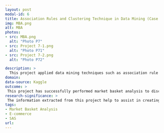 ```yaml
---
layout: post
modal-id: 6
title: Association Rules and Clustering Technique in Data Mining (Case Study of Online Retail)
img: MBA.png
alt: MBA
photos:
- src: MBA.png
  alt: "Photo P7"
- src: Project 7-1.png
  alt: "Photo P71"
- src: Project 7-2.png
  alt: "Photo P72"

description: >
  This project applied data mining techniques such as association rule mining also known as market basket analysis and clustering on online retail data to extract useful insight and interesting pattern which would help in marketing analysis.
domain: 
data-source: Kaggle
outcome: >
 This project has successfully performed market basket analysis to discover strong association between items such that both items were bought frequently together while clustering provided information on  customers’ purchase behavior and forms cluster based on their similarities.
research-significance: >
 The information extracted from this project help to assist in creating product recommendation and designing targeted marketing campaign.
tags:
- Market Basket Analysis
- E-commerce
- SAS
url: 
---
```

